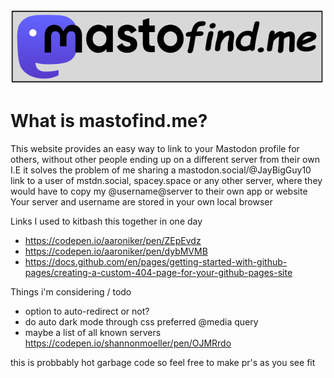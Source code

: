 ![](https://raw.githubusercontent.com/JayBigGuy10/JayBigGuy10.github.io/8d28f50419bc9a7429f32497faf0f58e804f864b/headerBG.svg)

# What is mastofind.me?
This website provides an easy way to link to your Mastodon profile for others, without other people ending up on a different server from their own<br>
I.E it solves the problem of me sharing a mastodon.social/@JayBigGuy10 link to a user of mstdn.social, spacey.space or any other server, where they would have to copy my @username@server to their own app or website<br>
Your server and username are stored in your own local browser

Links I used to kitbash this together in one day
- https://codepen.io/aaroniker/pen/ZEpEvdz
- https://codepen.io/aaroniker/pen/dybMVMB
- https://docs.github.com/en/pages/getting-started-with-github-pages/creating-a-custom-404-page-for-your-github-pages-site

Things i'm considering / todo
- option to auto-redirect or not?
- do auto dark mode through css preferred @media query
- maybe a list of all known servers https://codepen.io/shannonmoeller/pen/OJMRrdo

this is probbably hot garbage code so feel free to make pr's as you see fit


